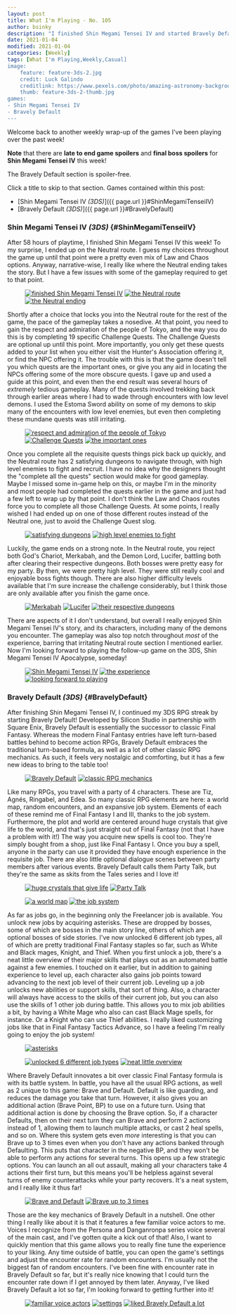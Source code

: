 ```yaml
---
layout: post
title: What I'm Playing - No. 105
author: bsinky
description: "I finished Shin Megami Tensei IV and started Bravely Default this week."
date: 2021-01-04
modified: 2021-01-04
categories: [Weekly]
tags: [What I'm Playing,Weekly,Casual]
image:
    feature: feature-3ds-2.jpg
    credit: Luck Galindo
    creditlink: https://www.pexels.com/photo/amazing-astronomy-background-bright-544268/
    thumb: feature-3ds-2-thumb.jpg
games:
- Shin Megami Tensei IV
- Bravely Default
---
```


Welcome back to another weekly wrap-up of the games I've been playing over the
past week!

**Note** that there are **late to end game spoilers** and **final boss spoilers**
for **Shin Megami Tensei IV** this week!

The Bravely Default section is spoiler-free.

Click a title to skip to that section. Games contained within this post:

 - [Shin Megami Tensei IV *(3DS)*]({{ page.url }}#ShinMegamiTenseiIV)
 - [Bravely Default *(3DS)*]({{ page.url }}#BravelyDefault)

<!--more-->

### Shin Megami Tensei IV *(3DS)*    {#ShinMegamiTenseiIV}

After 58 hours of playtime, I finished Shin Megami Tensei IV this week! To my
surprise, I ended up on the Neutral route. I guess my choices throughout the
game up until that point were a pretty even mix of Law and Chaos options.
Anyway, narrative-wise, I really like where the Neutral ending takes the story.
But I have a few issues with some of the gameplay required to get to that point.

<figure class="third">
    <a href="https://i.imgur.com/OnMxEa0.png"><img src="https://i.imgur.com/OnMxEa0m.png" alt="finished Shin Megami Tensei IV"/></a>
    <a href="https://i.imgur.com/1XaCR1q.png"><img src="https://i.imgur.com/1XaCR1qm.png" alt="the Neutral route"/></a>
    <a href="https://i.imgur.com/8SpPgbM.png"><img src="https://i.imgur.com/8SpPgbMm.png" alt="the Neutral ending"/></a>
</figure>

Shortly after a choice that locks you into the Neutral route for the rest of the
game, the pace of the gameplay takes a nosedive. At that point, you need to gain
the respect and admiration of the people of Tokyo, and the way you do this is by
completing 19 specific Challenge Quests. The Challenge Quests are optional up
until this point. More importantly, you only get these quests added to your list
when you either visit the Hunter's Association offering it, or find the NPC
offering it. The trouble with this is that the game doesn't tell you which
quests are the important ones, or give you any aid in locating the NPCs offering
some of the more obscure quests. I gave up and used a guide at this point, and
even then the end result was several hours of *extremely* tedious gameplay. Many
of the quests involved trekking back through earlier areas where I had to wade
through encounters with low level demons. I used the Estoma Sword ability on
some of my demons to skip many of the encounters with low level enemies, but
even then completing these mundane quests was still irritating.

<figure class="third">
    <a href="https://i.imgur.com/NAIFIwo.png"><img src="https://i.imgur.com/NAIFIwom.png" alt="respect and admiration of the people of Tokyo"/></a>
    <a href="https://i.imgur.com/ztMNEWE.png"><img src="https://i.imgur.com/ztMNEWEm.png" alt="Challenge Quests"/></a>
    <a href="https://i.imgur.com/e8LX1zm.png"><img src="https://i.imgur.com/e8LX1zmm.png" alt="the important ones"/></a>
</figure>

Once you complete all the requisite quests things pick back up quickly, and the
Neutral route has 2 satisfying dungeons to navigate through, with high level
enemies to fight and recruit. I have no idea why the designers thought the
"complete all the quests" section would make for good gameplay. Maybe I missed
some in-game help on this, or maybe I'm in the minority and most people had
completed the quests earlier in the game and just had a few left to wrap up by
that point. I don't think the Law and Chaos routes force you to complete all
those Challenge Quests. At some points, I really wished I had ended up on one of
those different routes instead of the Neutral one, just to avoid the Challenge
Quest slog.

<figure class="third center">
    <a href="https://i.imgur.com/m4TUSeM.png"><img src="https://i.imgur.com/m4TUSeMm.png" alt="satisfying dungeons"/></a>
    <a href="https://i.imgur.com/zH3nMPy.png"><img src="https://i.imgur.com/zH3nMPym.png" alt="high level enemies to fight"/></a>
</figure>

Luckily, the game ends on a strong note. In the Neutral route, you reject both
God's Chariot, Merkabah, and the Demon Lord, Lucifer, battling both after
clearing their respective dungeons. Both bosses were pretty easy for my party.
By then, we were pretty high level. They were still really cool and enjoyable
boss fights though. There are also higher difficulty levels available that I'm
sure increase the challenge considerably, but I think those are only available
after you finish the game once.

<figure class="third">
    <a href="https://i.imgur.com/tywkA7n.png"><img src="https://i.imgur.com/tywkA7nm.png" alt="Merkabah"/></a>
    <a href="https://i.imgur.com/a5kK1lM.png"><img src="https://i.imgur.com/a5kK1lMm.png" alt="Lucifer"/></a>
    <a href="https://i.imgur.com/xlR1t5b.png"><img src="https://i.imgur.com/xlR1t5bm.png" alt="their respective dungeons"/></a>
</figure>

There are aspects of it I don't understand, but overall I really enjoyed Shin
Megami Tensei IV's story, and its characters, including many of the demons you
encounter. The gameplay was also top notch throughout *most* of the experience,
barring that irritating Neutral route section I mentioned earlier. Now I'm
looking forward to playing the follow-up game on the 3DS, Shin Megami Tensei IV
Apocalypse, someday!

<figure class="third">
    <a href="https://i.imgur.com/LKGPe8a.png"><img src="https://i.imgur.com/LKGPe8am.png" alt="Shin Megami Tensei IV"/></a>
    <a href="https://i.imgur.com/AoIZYCZ.png"><img src="https://i.imgur.com/AoIZYCZm.png" alt="the experience"/></a>
    <a href="https://i.imgur.com/jRJmppL.png"><img src="https://i.imgur.com/jRJmppLm.png" alt="looking forward to playing"/></a>
</figure>

### Bravely Default *(3DS)*    {#BravelyDefault}

After finishing Shin Megami Tensei IV, I continued my 3DS RPG streak by starting
Bravely Default! Developed by Silicon Studio in partnership with Square Enix,
Bravely Default is essentially the successor to classic Final Fantasy. Whereas
the modern Final Fantasy entries have left turn-based battles behind to become
action RPGs, Bravely Default embraces the traditional turn-based formula, as
well as a lot of other classic RPG mechanics. As such, it feels very nostalgic
and comforting, but it has a few new ideas to bring to the table too!

<figure class="third center">
    <a href="https://i.imgur.com/Mdlrobj.png"><img src="https://i.imgur.com/Mdlrobjm.png" alt="Bravely Default"/></a>
    <a href="https://i.imgur.com/EcAdwfE.png"><img src="https://i.imgur.com/EcAdwfEm.png" alt="classic RPG mechanics"/></a>
</figure>

Like many RPGs, you travel with a party of 4 characters. These are Tiz, Agnés,
Ringabel, and Edea. So many classic RPG elements are here: a world map, random
encounters, and an expansive job system. Elements of each of these remind me of
Final Fantasy I and III, thanks to the job system. Furthermore, the plot and
world are centered around huge crystals that give life to the world, and that's
just straight out of Final Fantasy (not that I have a problem with it!) The way
you acquire new spells is cool too. They're simply bought from a shop, just like
Final Fantasy I. Once you buy a spell, anyone in the party can use it provided
they have enough experience in the requisite job. There are also little optional
dialogue scenes between party members after various events. Bravely Default
calls them Party Talk, but they're the same as skits from the Tales series and I
love it!

<figure class="half">
    <a href="https://i.imgur.com/rMCgGuH.png"><img src="https://i.imgur.com/rMCgGuHm.png" alt="huge crystals that give life"/></a>
    <a href="https://i.imgur.com/VbmMsDM.png"><img src="https://i.imgur.com/VbmMsDMm.png" alt="Party Talk"/></a>
</figure>
<figure class="third center">
    <a href="https://i.imgur.com/Am0PWrB.png"><img src="https://i.imgur.com/Am0PWrBm.png" alt="a world map"/></a>
    <a href="https://i.imgur.com/iHenh4t.png"><img src="https://i.imgur.com/iHenh4tm.png" alt="the job system"/></a>
</figure>

As far as jobs go, in the beginning only the Freelancer job is available. You
unlock new jobs by acquiring asterisks. These are dropped by bosses, some of
which are bosses in the main story line, others of which are optional bosses of
side stories. I've now unlocked 6 different job types, all of which are pretty
traditional Final Fantasy staples so far, such as White and Black mages, Knight,
and Thief. When you first unlock a job, there's a neat little overview of their
major skills that plays out as an automated battle against a few enemies. I
touched on it earlier, but in addition to gaining experience to level up, each
character also gains job points toward advancing to the next job level of their
current job. Leveling up a job unlocks new abilities or support skills, that
sort of thing. Also, a character will always have access to the skills of their
current job, but you can also use the skills of 1 other job during battle. This
allows you to mix job abilities a bit, by having a White Mage who also can cast
Black Mage spells, for instance. Or a Knight who can use Thief abilities. I
really liked customizing jobs like that in Final Fantasy Tactics Advance, so I
have a feeling I'm really going to enjoy the job system!

<figure class="half center">
    <a href="https://i.imgur.com/54OFbfH.png"><img src="https://i.imgur.com/54OFbfHm.png" alt="asterisks"/></a>
</figure>
<figure class="third center">
    <a href="https://i.imgur.com/SCEdATh.png"><img src="https://i.imgur.com/SCEdAThm.png" alt="unlocked 6 different job types"/></a>
    <a href="https://i.imgur.com/bakMnGv.png"><img src="https://i.imgur.com/bakMnGvm.png" alt="neat little overview"/></a>
</figure>

Where Bravely Default innovates a bit over classic Final Fantasy formula is with
its battle system. In battle, you have all the usual RPG actions, as well as 2
unique to this game: Brave and Default. Default is like guarding, and reduces
the damage you take that turn. However, it also gives you an additional action
(Brave Point, BP) to use on a future turn. Using that additional action is done
by choosing the Brave option. So, if a character Defaults, then on their next
turn they can Brave and perform 2 actions instead of 1, allowing them to launch
multiple attacks, or cast 2 heal spells, and so on. Where this system gets even
*more* interesting is that you can Brave up to 3 times even when you don't have
any actions banked through Defaulting. This puts that character in the negative
BP, and they won't be able to perform any actions for several turns. This opens
up a few strategic options. You can launch an all out assault, making all your
characters take 4 actions their first turn, but this means you'll be helpless
against several turns of enemy counterattacks while your party recovers. It's a
neat system, and I really like it thus far!

<figure class="third center">
    <a href="https://i.imgur.com/iwqmQ9v.png"><img src="https://i.imgur.com/iwqmQ9vm.png" alt="Brave and Default"/></a>
    <a href="https://i.imgur.com/5AVQXuY.png"><img src="https://i.imgur.com/5AVQXuYm.png" alt="Brave up to 3 times"/></a>
</figure>

Those are the key mechanics of Bravely Default in a nutshell. One other thing I
really like about it is that it features a few familiar voice actors to me.
Voices I recognize from the Persona and Danganronpa series voice several of the
main cast, and I've gotten quite a kick out of that! Also, I want to quickly
mention that this game allows you to really fine tune the experience to your
liking. Any time outside of battle, you can open the game's settings and adjust
the encounter rate for random encounters. I'm usually not the biggest fan of
random encounters. I've been fine with encounter rate in Bravely Default so far,
but it's really nice knowing that I could turn the encounter rate down if I get
annoyed by them later. Anyway, I've liked Bravely Default a lot so far, I'm
looking forward to getting further into it!

<figure class="third">
    <a href="https://i.imgur.com/77TFf3N.png"><img src="https://i.imgur.com/77TFf3Nm.png" alt="familiar voice actors"/></a>
    <a href="https://i.imgur.com/iiBXtkN.png"><img src="https://i.imgur.com/iiBXtkNm.png" alt="settings"/></a>
    <a href="https://i.imgur.com/5eFsuhE.png"><img src="https://i.imgur.com/5eFsuhEm.png" alt="liked Bravely Default a lot"/></a>
</figure>

